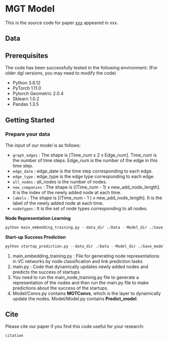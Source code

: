 # MGT Model

This is the source code for paper [xxx](xxx) appeared in xxx.

## Data

## Prerequisites
The code has been successfully tested in the following environment. (For older dgl versions, you may need to modify the code)
- Python 3.8.12
- PyTorch 1.11.0
- Pytorch Geometric 2.0.4
- Sklearn 1.0.2
- Pandas 1.3.5

## Getting Started

### Prepare your data

The input of our model is as follows:

* `graph_edges` : The shape is [Time_num x 2 x Edge_num]. Time_num is the number of time steps. Edge_num is the number of the edge in this time step.
* `edge_date` : edge_date is the time step corresponding to each edge.
* `edge_type` : edge_type is the edge type corresponding to each edge.
* `all_nodes` : all_nodes is the number of nodes.
* `new_companies` : The shape is [(Time_num - 1) x new_add_node_length]. It is the index of the newly added node at each time.
* `labels` : The shape is [(Time_num - 1 ) x new_add_node_length]. It is the label of the newly added node at each time.
* `nodetypes` : It is the set of node types corresponding to all nodes.


**Node Representation Learning**

```python
python main_embedding_training.py --data_dir ./Data --Model_dir ./Save_model
```

**Start-up Success Prediction**

```python
python startup_prediction.py --data_dir ./Data --Model_dir ./Save_model
```


1. main_embedding_training.py : File for generating node representations in VC networks by node classification and link prediction tasks
2. main.py : Code that dynamically updates newly added nodes and predicts the success of startups
3. You need to run the main_node_traininig.py file to generate a representation of the nodes and then run the main.py file to make predictions about the success of the startups.
4. Model/Convs.py contains **MGTConvs**, which is the layer to dynamically update the nodes. Model/Model.py contains **Predict_model**.

## Cite

Please cite our paper if you find this code useful for your research:

```
citation
```


